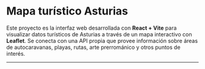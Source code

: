 # Mapa turístico Asturias

Este proyecto es la interfaz web desarrollada con **React + Vite** para visualizar datos turísticos de Asturias a través de un mapa interactivo con **Leaflet**. Se conecta con una API propia que provee información sobre áreas de autocaravanas, playas, rutas, arte prerrománico y otros puntos de interés.

---

